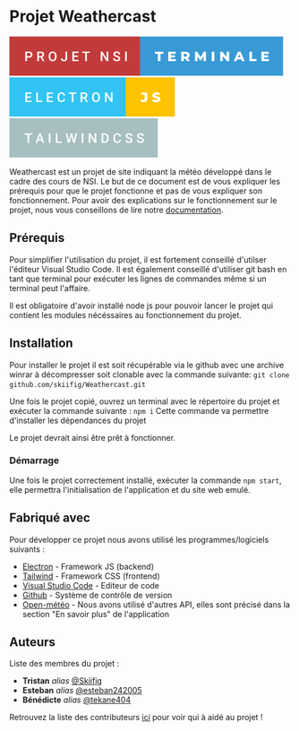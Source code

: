 # Projet Weathercast

![forthebadge](badges/projet-nsi-terminale.svg)     ![forthebadge](badges/electron-js.svg)     ![forthebadge](badges/tailwindcss.svg)

Weathercast est un projet de site indiquant la météo développé dans le cadre des cours de NSI.
Le but de ce document est de vous expliquer les prérequis pour que le projet fonctionne et pas de vous expliquer son fonctionnement.
Pour avoir des explications sur le fonctionnement sur le projet, nous vous conseillons de lire notre [documentation](https://www.canva.com/design/DAFjufBichs/XUFfGoM8K86rkKjGPohaBw/edit).

## Prérequis

Pour simplifier l'utilisation du projet, il est fortement conseillé d'utilser l'éditeur Visual Studio Code.
Il est également conseillé d'utiliser git bash en tant que terminal pour exécuter les lignes de commandes même si un terminal peut l'affaire.

Il est obligatoire d'avoir installé node js pour pouvoir lancer le projet qui contient les modules nécéssaires au fonctionnement du projet. 

## Installation

Pour installer le projet il est soit récupérable via le github avec une archive winrar à décompresser soit clonable avec la commande suivante:
``git clone github.com/skiifig/Weathercast.git``

Une fois le projet copié, ouvrez un terminal avec le répertoire du projet et exécuter la commande suivante :
``npm i``
Cette commande va permettre d'installer les dépendances du projet

Le projet devrait ainsi être prêt à fonctionner.

### Démarrage

Une fois le projet correctement installé, exécuter la commande ``npm start``, elle permettra l'initialisation de l'application et du site web emulé.

## Fabriqué avec

Pour développer ce projet nous avons utilisé les programmes/logiciels suivants :

* [Electron](https://www.electronjs.org/fr/) - Framework JS (backend)
* [Tailwind](https://tailwindcss.com) - Framework CSS (frontend)
* [Visual Studio Code](https://code.visualstudio.com) - Editeur de code
* [Github](https://github.com) - Système de contrôle de version
* [Open-météo](https://open-meteo.com) - Nous avons utilisé d'autres API, elles sont précisé dans la section "En savoir plus" de l'application

## Auteurs
Liste des membres du projet :
* **Tristan** _alias_ [@Skiifig](https://github.com/Skiifig)
* **Esteban** _alias_ [@esteban242005](https://github.com/esteban242005)
* **Bénédicte** _alias_ [@tekane404](https://github.com/tekane404)

Retrouvez la liste des contributeurs [ici](https://github.com/skiifig/Weathercast/contributors) pour voir qui à aidé au projet !
